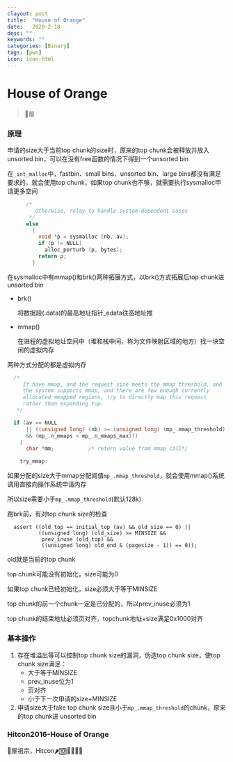 ```yaml
---
clayout: post
title:  "House of Orange"
date:   2020-2-18
desc: ""
keywords: ""
categories: [Binary]
tags: [pwn]
icon: icon-html
---
```


# House of Orange

> 🍊屋

### 原理

申请的size大于当前top chunk的size时，原来的top chunk会被释放并放入unsorted bin，可以在没有free函数的情况下得到一个unsorted bin

在`_int_malloc`中，fastbin、small bins、unsorted bin、large bins都没有满足要求的，就会使用top chunk，如果top chunk也不够，就需要执行sysmalloc申请更多空间

```c
      /*
         Otherwise, relay to handle system-dependent cases
       */
      else
        {
          void *p = sysmalloc (nb, av);
          if (p != NULL)
            alloc_perturb (p, bytes);
          return p;
        }
```

在sysmalloc中有mmap()和brk()两种拓展方式，以brk()方式拓展后top chunk进unsorted bin

* brk()

  将数据段(.data)的最高地址指针_edata往高地址推

* mmap()

  在进程的虚拟地址空间中（堆和栈中间，称为文件映射区域的地方）找一块空闲的虚拟内存

两种方式分配的都是虚拟内存

```c
  /*
     If have mmap, and the request size meets the mmap threshold, and
     the system supports mmap, and there are few enough currently
     allocated mmapped regions, try to directly map this request
     rather than expanding top.
   */

  if (av == NULL
      || ((unsigned long) (nb) >= (unsigned long) (mp_.mmap_threshold)
	  && (mp_.n_mmaps < mp_.n_mmaps_max)))
    {
      char *mm;           /* return value from mmap call*/

    try_mmap:
```

如果分配的size大于mmap分配阈值`mp_.mmap_threshold`，就会使用mmap()系统调用直接向操作系统申请内存

所以size需要小于`mp_.mmap_threshold`(默认128k)

跑brk前，有对top chunk size的检查

```
  assert ((old_top == initial_top (av) && old_size == 0) ||
          ((unsigned long) (old_size) >= MINSIZE &&
           prev_inuse (old_top) &&
           ((unsigned long) old_end & (pagesize - 1)) == 0));
```

old就是当前的top chunk

top chunk可能没有初始化，size可能为0

如果top chunk已经初始化，size必须大于等于MINSIZE

top chunk的前一个chunk一定是已分配的，所以prev_inuse必须为1

top chunk的结束地址必须页对齐，topchunk地址+size满足0x1000对齐



### 基本操作

1. 存在堆溢出等可以控制top chunk size的漏洞，伪造top chunk size，使top chunk size满足：
   * 大于等于MINSIZE
   * prev_inuse位为1
   * 页对齐
   * 小于下一次申请的size+MINSIZE
2. 申请size大于fake top chunk size且小于`mp_.mmap_threshold`的chunk，原来的top chunk进 unsorted bin





### Hitcon2016-House of Orange

🍊屋祖宗，Hitcon🌶🔟💉💦🐮🍺

